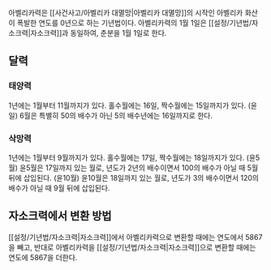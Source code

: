 아벨리카력은 [[사건사고/아벨리카 대멸망|아벨리카 대멸망]]의 시작인 아벨리카 화산이 폭발한 연도를 0년으로 하는 기년법이다. 아벨리카력의 1월 1일은 [[설정/기년법/자소크력|자소크력]]과 동일하여, 춘분을 1월 1일로 한다.

## 달력

### 태양력

1년에는 1월부터 11월까지가 있다. 홀수월에는 16일, 짝수월에는 15일까지가 있다. (윤일) 6월은 특별히 50의 배수가 아닌 5의 배수년에는 16일까지로 한다.

### 삭망력

1년에는 1월부터 9월까지가 있다. 홀수월에는 17일, 짝수월에는 18일까지가 있다. (윤5월) 윤5월은 17일까지 있는 월로, 년도가 2년의 배수이면서 100의 배수가 아닐 때 5월 뒤에 삽입된다. (윤10월) 윤10월은 18일까지 있는 월로, 년도가 3의 배수이면서 120의 배수가 아닐 때 9월 뒤에 삽입된다.

## 자소크력에서 변환 방법
[[설정/기년법/자소크력|자소크력]]에서 아벨리카력으로 변환할 때에는 연도에서 5867을 빼고, 반대로 아벨리카력을 [[설정/기년법/자소크력|자소크력]]으로 변환할 때에는 연도에 5867을 더한다.
